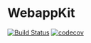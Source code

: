 # WebappKit

[![Build Status](https://img.shields.io/travis/querycap/webappkit.svg?style=flat-square)](https://travis-ci.org/querycap/devkit)
[![codecov](https://codecov.io/gh/querycap/webappkit/branch/master/graph/badge.svg)](https://codecov.io/gh/querycap/devkit)
